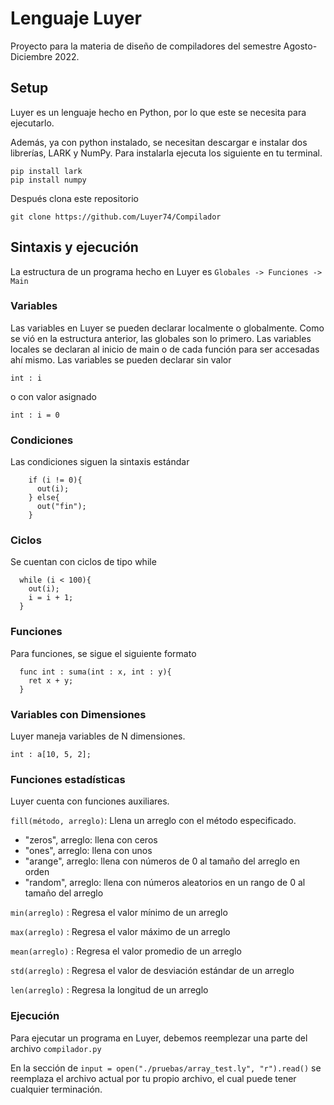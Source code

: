 # Lenguaje Luyer

Proyecto para la materia de diseño de compiladores del semestre Agosto-Diciembre 2022.

## Setup

Luyer es un lenguaje hecho en Python, por lo que este se necesita para ejecutarlo.

Además, ya con python instalado, se necesitan descargar e instalar dos librerías, LARK y NumPy. Para instalarla ejecuta los siguiente en tu terminal.

`pip install lark`  
`pip install numpy`

Después clona este repositorio

`git clone https://github.com/Luyer74/Compilador`

## Sintaxis y ejecución

La estructura de un programa hecho en Luyer es
`Globales -> Funciones -> Main `

### Variables

Las variables en Luyer se pueden declarar localmente o globalmente. Como se vió en la estructura anterior, las globales son lo primero. Las variables locales se declaran al inicio de main o de cada función para ser accesadas ahí mismo. Las variables se pueden declarar sin valor

`int : i`

o con valor asignado

`int : i = 0`

### Condiciones

Las condiciones siguen la sintaxis estándar

```
    if (i != 0){
      out(i);
    } else{
      out("fin");
    }
```

### Ciclos

Se cuentan con ciclos de tipo while

```
  while (i < 100){
    out(i);
    i = i + 1;
  }
```

### Funciones

Para funciones, se sigue el siguiente formato

```
  func int : suma(int : x, int : y){
    ret x + y;
  }
```

### Variables con Dimensiones

Luyer maneja variables de N dimensiones.

```
int : a[10, 5, 2];
```

### Funciones estadísticas

Luyer cuenta con funciones auxiliares.

`fill(método, arreglo)`: Llena un arreglo con el método especificado.

- "zeros", arreglo: llena con ceros
- "ones", arreglo: llena con unos
- "arange", arreglo: llena con números de 0 al tamaño del arreglo en orden
- "random", arreglo: llena con números aleatorios en un rango de 0 al tamaño del arreglo

`min(arreglo)` : Regresa el valor mínimo de un arreglo

`max(arreglo)` : Regresa el valor máximo de un arreglo

`mean(arreglo)` : Regresa el valor promedio de un arreglo

`std(arreglo)` : Regresa el valor de desviación estándar de un arreglo

`len(arreglo)` : Regresa la longitud de un arreglo

### Ejecución

Para ejecutar un programa en Luyer, debemos reemplezar una parte del archivo `compilador.py`

En la sección de
`input = open("./pruebas/array_test.ly", "r").read()` se reemplaza el archivo actual por tu propio archivo, el cual puede tener cualquier terminación.
